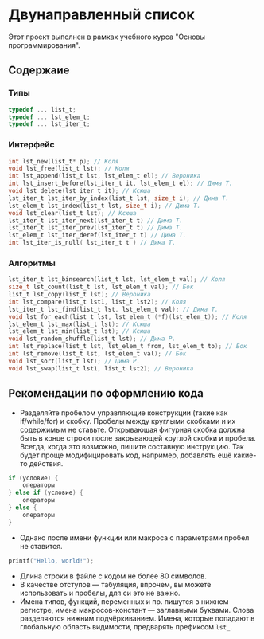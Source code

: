 # Двунаправленный список
Этот проект выполнен в рамках учебного курса "Основы программирования".

## Содержаие
### Типы
```c
typedef ... list_t;
typedef ... lst_elem_t;
typedef ... lst_iter_t;
```

### Интерфейс
```c
int lst_new(list_t* p); // Коля
void lst_free(list_t lst); // Коля
int lst_append(list_t lst, lst_elem_t el); // Вероника
int lst_insert_before(lst_iter_t it, lst_elem_t el); // Дима Т.
void lst_delete(lst_iter_t it); // Ксюша
lst_iter_t lst_iter_by_index(list_t lst, size_t i); // Дима Т.
lst_elem_t lst_index(list_t lst, size_t i); // Дима Т.
void lst_clear(list_t lst); // Ксюша
lst_iter_t lst_iter_next(lst_iter_t t) // Дима Т.
lst_iter_t lst_iter_prev(lst_iter_t t) // Дима Т.
lst_elem_t lst_iter_deref(lst_iter_t t) // Дима Т.
int lst_iter_is_null( lst_iter_t t ) // Дима Т.
```

### Алгоритмы
```c
lst_iter_t lst_binsearch(list_t lst, lst_elem_t val); // Коля
size_t lst_count(list_t lst, lst_elem_t val); // Бок
list_t lst_copy(list_t lst); // Вероника
int lst_compare(list_t lst1, list_t lst2); // Коля
lst_iter_t lst_find(list_t lst, lst_elem_t val); // Дима Т.
void lst_for_each(list_t lst, lst_elem_t (*f)(lst_elem_t)); // Коля
lst_elem_t lst_max(list_t lst); // Ксюша
lst_elem_t lst_min(list_t lst); // Ксюша
void lst_random_shuffle(list_t lst); // Дима Р.
int lst_replace(list_t lst, lst_elem_t from, lst_elem_t to); // Бок
int lst_remove(list_t lst, lst_elem_t val); // Бок
void lst_sort(list_t lst); // Дима Р.
void lst_swap(list_t lst1, list_t lst2); // Вероника
```

## Рекомендации по оформлению кода
 * Разделяйте пробелом управляющие конструкции (такие как if/while/for) и скобку. Пробелы между круглыми скобками и их содержимым не ставьте. Открывающая фигурная скобка должна быть в конце строки после закрывающей круглой скобки и пробела. Всегда, когда это возможно, пишите составную инструкцию. Так будет проще модифицировать код, например, добавлять ещё какие-то действия.
```c
if (условие) {
	операторы
} else if (условие) {
	операторы
} else {
	операторы
}
```
 * Однако после имени функции или макроса с параметрами пробел не ставится.
```c
printf("Hello, world!");
```
 * Длина строки в файле с кодом не более 80 символов.
 * В качестве отступов — табуляция, впрочем, вы можете использовать и пробелы, для си это не важно.
 * Имена типов, функций, переменных и пр. пишутся в нижнем регистре, имена макросов-констант — заглавными буквами. Слова разделяются нижним подчёркиванием. Имена, которые попадают в глобальную область видимости, предварять префиксом ```lst_```.
